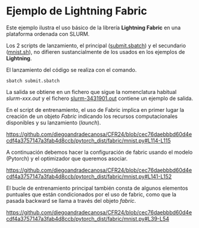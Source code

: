 # Ejemplo de Lightning Fabric

Este ejemplo ilustra el uso básico de la librería **Lightning Fabric** en una plataforma ordenada con SLURM.

Los 2 scripts de lanzamiento, el principal ([submit.sbatch](https://github.com/diegoandradecanosa/CFR24/blob/main/pytorch_dist/fabric/submit.sbatch)) 
y el secundario ([mnist.sh](https://github.com/diegoandradecanosa/CFR24/blob/main/pytorch_dist/fabric/mnist.sh)), 
no difieren sustancialmente de los usados en los ejemplos de **Lightning**.

El lanzamiento del código se realiza con el comando.
```
sbatch submit.sbatch
```

La salida se obtiene en un fichero que sigue la nomenclatura habitual *slurm-xxx.out* y el fichero [slurm-3431901.out](https://github.com/diegoandradecanosa/Cesga2023Courses/blob/main/pytorch_dist/fabric/slurm-3431902.out) 
contiene un ejemplo de salida.

En el script de entrenamiento, el uso de Fabric implica en primer lugar la creación de un objeto *Fabric* indicando los recursos computacionales disponibles
y su lanzamiento (*launch*).

https://github.com/diegoandradecanosa/CFR24/blob/cec76daebbbd60d4ecdf4a3757147a3fab4d8ccb/pytorch_dist/fabric/mnist.py#L114-L115

A continuación debemos hacer la configuración de fabric usando el modelo (Pytorch) y el optimizador que queremos asociar.

https://github.com/diegoandradecanosa/CFR24/blob/cec76daebbbd60d4ecdf4a3757147a3fab4d8ccb/pytorch_dist/fabric/mnist.py#L141-L152

El bucle de entrenamiento principal también consta de algunos elementos puntuales que están condicionados por el uso de fabric, como que la pasada backward
se llama a través del objeto *fabric*.

https://github.com/diegoandradecanosa/CFR24/blob/cec76daebbbd60d4ecdf4a3757147a3fab4d8ccb/pytorch_dist/fabric/mnist.py#L39-L54










